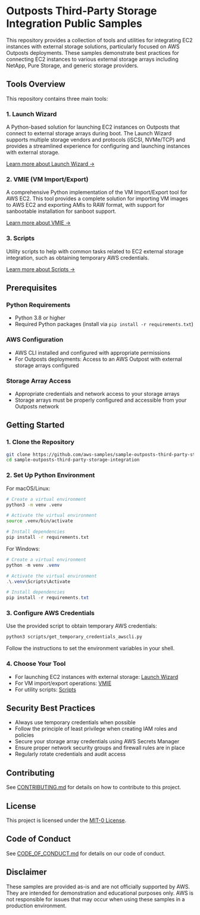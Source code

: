 # Outposts Third-Party Storage Integration Public Samples

This repository provides a collection of tools and utilities for integrating EC2 instances with external storage solutions, particularly focused on AWS Outposts deployments. These samples demonstrate best practices for connecting EC2 instances to various external storage arrays including NetApp, Pure Storage, and generic storage providers.

## Tools Overview

This repository contains three main tools:

### 1. Launch Wizard

A Python-based solution for launching EC2 instances on Outposts that connect to external storage arrays during boot. The Launch Wizard supports multiple storage vendors and protocols (iSCSI, NVMe/TCP) and provides a streamlined experience for configuring and launching instances with external storage.

[Learn more about Launch Wizard →](./launch_wizard/README.md)

### 2. VMIE (VM Import/Export)

A comprehensive Python implementation of the VM Import/Export tool for AWS EC2. This tool provides a complete solution for importing VM images to AWS EC2 and exporting AMIs to RAW format, with support for sanbootable installation for sanboot support.

[Learn more about VMIE →](./vmie/README.md)

### 3. Scripts

Utility scripts to help with common tasks related to EC2 external storage integration, such as obtaining temporary AWS credentials.

[Learn more about Scripts →](./scripts/README.md)

## Prerequisites

### Python Requirements

- Python 3.8 or higher
- Required Python packages (install via `pip install -r requirements.txt`)

### AWS Configuration

- AWS CLI installed and configured with appropriate permissions
- For Outposts deployments: Access to an AWS Outpost with external storage arrays configured

### Storage Array Access

- Appropriate credentials and network access to your storage arrays
- Storage arrays must be properly configured and accessible from your Outposts network

## Getting Started

### 1. Clone the Repository

```bash
git clone https://github.com/aws-samples/sample-outposts-third-party-storage-integration.git
cd sample-outposts-third-party-storage-integration
```

### 2. Set Up Python Environment

For macOS/Linux:

```bash
# Create a virtual environment
python3 -m venv .venv

# Activate the virtual environment
source .venv/bin/activate

# Install dependencies
pip install -r requirements.txt
```

For Windows:

```powershell
# Create a virtual environment
python -m venv .venv

# Activate the virtual environment
.\.venv\Scripts\Activate

# Install dependencies
pip install -r requirements.txt
```

### 3. Configure AWS Credentials

Use the provided script to obtain temporary AWS credentials:

```bash
python3 scripts/get_temporary_credentials_awscli.py
```

Follow the instructions to set the environment variables in your shell.

### 4. Choose Your Tool

- For launching EC2 instances with external storage: [Launch Wizard](./launch_wizard/README.md)
- For VM import/export operations: [VMIE](./vmie/README.md)
- For utility scripts: [Scripts](./scripts/README.md)

## Security Best Practices

- Always use temporary credentials when possible
- Follow the principle of least privilege when creating IAM roles and policies
- Secure your storage array credentials using AWS Secrets Manager
- Ensure proper network security groups and firewall rules are in place
- Regularly rotate credentials and audit access

## Contributing

See [CONTRIBUTING.md](./CONTRIBUTING.md) for details on how to contribute to this project.

## License

This project is licensed under the [MIT-0 License](./LICENSE).

## Code of Conduct

See [CODE_OF_CONDUCT.md](./CODE_OF_CONDUCT.md) for details on our code of conduct.

## Disclaimer

These samples are provided as-is and are not officially supported by AWS. They are intended for demonstration and educational purposes only. AWS is not responsible for issues that may occur when using these samples in a production environment.
